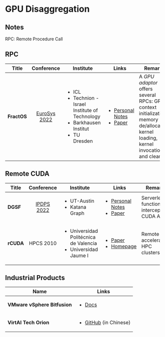 # GPU Disaggregation

## Notes

RPC: Remote Procedure Call

## RPC

<table><thead><tr><th width="123">Title</th><th width="140" align="center">Conference</th><th width="176">Institute</th><th width="130">Links</th><th>Remarks</th></tr></thead><tbody><tr><td><strong>FractOS</strong></td><td align="center"><a href="../../reading-notes/conference/eurosys-2022/">EuroSys 2022</a></td><td><ul><li>ICL</li><li>Technion - Israel Institute of Technology</li><li>Barkhausen Institut</li><li>TU Dresden</li></ul></td><td><ul><li><a href="../../reading-notes/conference/eurosys-2022/slashing-the-disaggregation-tax-in-heterogeneous-data-centers-with-fractos.md">Personal Notes</a></li><li><a href="https://dl.acm.org/doi/10.1145/3492321.3519569">Paper</a></li></ul></td><td>A <em>GPU adaptor</em> offers several RPCs: GPU context initialization, memory de/allocation, kernel loading, kernel invocation, and cleanup.</td></tr></tbody></table>

## Remote CUDA

<table><thead><tr><th width="106">Title</th><th width="134" align="center">Conference</th><th width="169">Institute</th><th width="146">Links</th><th>Remarks</th></tr></thead><tbody><tr><td><strong>DGSF</strong></td><td align="center"><a href="../../reading-notes/conference/ipdps-2022/">IPDPS 2022</a></td><td><ul><li>UT-Austin</li><li>Katana Graph</li></ul></td><td><ul><li><a href="../../reading-notes/conference/ipdps-2022/dgsf.md">Personal Notes</a></li><li><a href="https://ieeexplore.ieee.org/document/9820659">Paper</a></li></ul></td><td>Serverless functions; intercept CUDA APIs.</td></tr><tr><td><strong>rCUDA</strong></td><td align="center">HPCS 2010</td><td><ul><li>Universidad Politécnica de Valencia</li><li>Universidad Jaume I</li></ul></td><td><ul><li><a href="https://ieeexplore.ieee.org/document/5547126">Paper</a></li><li><a href="http://www.rcuda.net/">Homepage</a></li></ul></td><td>Remote GPU acceleration; HPC clusters.</td></tr></tbody></table>

## Industrial Products

| Name                         | Links                                                                                               |
| ---------------------------- | --------------------------------------------------------------------------------------------------- |
| **VMware vSphere Bitfusion** | <ul><li><a href="https://docs.vmware.com/en/VMware-vSphere-Bitfusion/index.html">Docs</a></li></ul> |
| **VirtAI Tech Orion**        | <ul><li><a href="https://github.com/virtaitech/orion">GitHub</a> (in Chinese)</li></ul>             |
